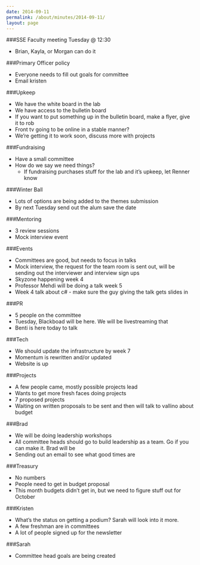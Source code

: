 ```yaml
---
date: 2014-09-11
permalink: /about/minutes/2014-09-11/
layout: page
---
```


###SSE Faculty meeting Tuesday @ 12:30
* Brian, Kayla, or Morgan can do it

###Primary Officer policy
* Everyone needs to fill out goals for committee
* Email kristen

###Upkeep
* We have the white board in the lab
* We have access to the bulletin board 
* If you want to put something up in the bulletin  board, make a flyer, give it to rob
* Front tv going to be online in a stable manner?
* We’re getting it to work soon, discuss more with projects

###Fundraising
* Have a small committee
* How do we say we need things?	
  * If fundraising purchases stuff for the lab and it’s upkeep, let Renner know

###Winter Ball
* Lots of options are being added to the themes submission
* By next Tuesday send out the alum save the date

###Mentoring
* 3 review sessions
* Mock interview event

###Events
* Committees are good, but needs to focus in talks
* Mock interview, the request for the team room is sent out, will be sending out the interviewer and interview sign ups
* Skyzone happening week 4
* Professor Mehdi will be doing a talk week 5
* Week 4 talk about c# - make sure the guy giving the talk gets slides in

###PR
* 5 people on the committee
* Tuesday, Blackboad will be here. We will be livestreaming that
* Benti is here today to talk

###Tech
* We should update the infrastructure by week 7
* Momentum is rewritten and/or updated
* Website is up

###Projects
* A few people came, mostly possible projects lead
* Wants to get more fresh faces doing projects
* 7 proposed projects
* Waiting on written proposals to be sent and then will talk to vallino about budget

###Brad
* We will be doing leadership workshops
* All committee heads should go to build leadership as a team. Go if you can make it. Brad will be 
* Sending out an email to see what good times are

###Treasury
* No numbers
* People need to get in budget proposal
* This month budgets didn’t get in, but we need to figure stuff out for October

###Kristen
* What’s the status on getting a podium? Sarah will look into it more.
* A few freshman are in committees
* A lot of people signed up for the newsletter

###Sarah
* Committee head goals are being created


